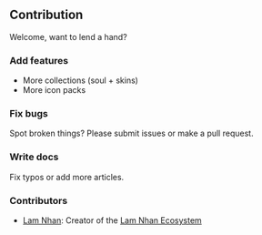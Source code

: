 ## Contribution

Welcome, want to lend a hand?

### Add features

- More collections (soul + skins)
- More icon packs

### Fix bugs

Spot broken things? Please submit issues or make a pull request.

### Write docs

Fix typos or add more articles.

### Contributors

- [Lam Nhan](https://lamnhan.com): Creator of the [Lam Nhan Ecosystem](https://lamnhan.com/works)
